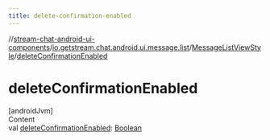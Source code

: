 ```yaml
---
title: delete-confirmation-enabled
---
```

//[stream-chat-android-ui-components](../../../index.md)/[io.getstream.chat.android.ui.message.list](../index.md)/[MessageListViewStyle](index.md)/[deleteConfirmationEnabled](deleteConfirmationEnabled.md)



# deleteConfirmationEnabled  
[androidJvm]  
Content  
val [deleteConfirmationEnabled](deleteConfirmationEnabled.md): [Boolean](https://kotlinlang.org/api/latest/jvm/stdlib/kotlin/-boolean/index.html)  



